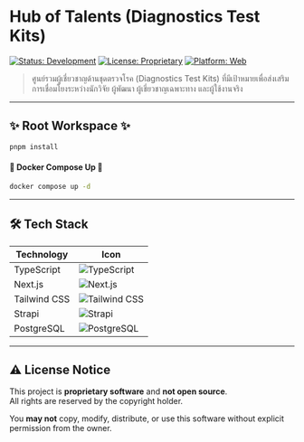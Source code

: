 # Hub of Talents (Diagnostics Test Kits)

[![Status: Development](https://img.shields.io/badge/Status-Development-yellow)]()
[![License: Proprietary](https://img.shields.io/badge/License-Proprietary-red.svg)](LICENSE)
[![Platform: Web](https://img.shields.io/badge/Platform-Web-blue)]()

<!-- [![Version](https://img.shields.io/github/v/release/ARTTTT-TTTT/hub-of-talents)](https://github.com/ARTTTT-TTTT/hub-of-talents/releases) -->

> ศูนย์รวมผู้เชี่ยวชาญด้านชุดตรวจโรค (Diagnostics Test Kits) ที่มีเป้าหมายเพื่อส่งเสริมการเชื่อมโยงระหว่างนักวิจัย ผู้พัฒนา ผู้เชี่ยวชาญเฉพาะทาง และผู้ใช้งานจริง

---

## ✨ Root Workspace ✨

```bash
pnpm install
```

#### 🐳 Docker Compose Up 🐳

```bash
docker compose up -d
```

---

## 🛠️ Tech Stack

| Technology   | Icon                                                                                                                  |
| ------------ | --------------------------------------------------------------------------------------------------------------------- |
| TypeScript   | ![TypeScript](https://img.shields.io/badge/TypeScript-3178C6?style=for-the-badge&logo=typescript&logoColor=white)     |
| Next.js      | ![Next.js](https://img.shields.io/badge/Next.js-000000?style=for-the-badge&logo=next.js&logoColor=white)              |
| Tailwind CSS | ![Tailwind CSS](https://img.shields.io/badge/TailwindCSS-06B6D4?style=for-the-badge&logo=tailwindcss&logoColor=white) |
| Strapi       | ![Strapi](https://img.shields.io/badge/Strapi-2E7EEA?style=for-the-badge&logo=strapi&logoColor=white)                 |
| PostgreSQL   | ![PostgreSQL](https://img.shields.io/badge/PostgreSQL-336791?style=for-the-badge&logo=postgresql&logoColor=white)     |

---

## ⚠️ License Notice

This project is **proprietary software** and **not open source**.  
All rights are reserved by the copyright holder.

You **may not** copy, modify, distribute, or use this software without explicit permission from the owner.

